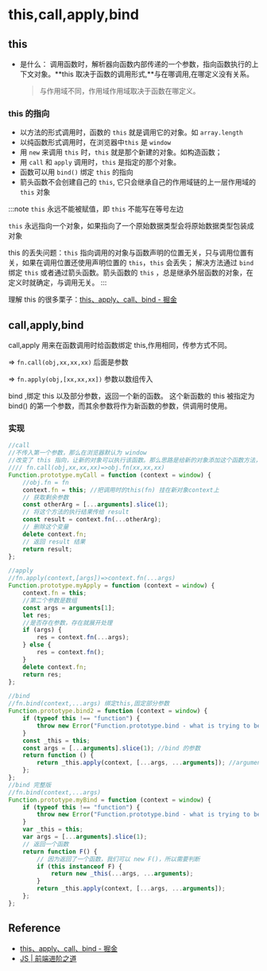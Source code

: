 # this,call,apply,bind

## this

- 是什么：
  调用函数时，解析器向函数内部传递的一个参数，指向函数执行的上下文对象。**this 取决于函数的调用形式,**与在哪调用,在哪定义没有关系。
  > 与作用域不同，作用域作用域取决于函数在哪定义。

### this 的指向

- 以方法的形式调用时，函数的 `this` 就是调用它的对象。如 `array.length`
- 以纯函数形式调用时，在浏览器中`this` 是 `window`
- 用 `new` 来调用 `this` 时，`this` 就是那个新建的对象。如构造函数；
- 用 `call` 和 `apply` 调用时，`this` 是指定的那个对象。
- 函数可以用 `bind()` 绑定 `this` 的指向
- 箭头函数不会创建自己的 `this`, 它只会继承自己的作用域链的上一层作用域的 `this` 对象

:::note
`this` 永远不能被赋值，即 `this` 不能写在等号左边

`this` 永远指向一个对象，如果指向了一个原始数据类型会将原始数据类型包装成对象

this 的丢失问题：`this` 指向调用的对象与函数声明的位置无关，只与调用位置有关，如果在调用位置还使用声明位置的 `this`，`this` 会丢失；
解决方法通过 `bind` 绑定 `this` 或者通过箭头函数。箭头函数的 `this` ，总是继承外层函数的对象，在定义时就确定，与调用无关。
:::

理解 this 的很多栗子：[this、apply、call、bind - 掘金](https://juejin.cn/post/6844903496253177863#heading-0)

## call,apply,bind

call,apply 用来在函数调用时给函数绑定 this,作用相同，传参方式不同。

=> `fn.call(obj,xx,xx,xx)` 后面是参数

=> `fn.apply(obj,[xx,xx,xx])` 参数以数组传入

bind ,绑定 this 以及部分参数，返回一个新的函数。 这个新函数的 this 被指定为 bind() 的第一个参数，而其余参数将作为新函数的参数，供调用时使用。

### 实现

```js
//call
//不传入第一个参数，那么在浏览器默认为 window
//改变了 this 指向，让新的对象可以执行该函数。那么思路是给新的对象添加这个函数方法，然后在执行完以后删除
//// fn.call(obj,xx,xx,xx)=>obj.fn(xx,xx,xx)
Function.prototype.myCall = function (context = window) {
	//obj.fn = fn
	context.fn = this; //把调用时的this(fn) 挂在新对象context上
	// 获取剩余参数
	const otherArg = [...arguments].slice(1);
	// 将这个方法的执行结果传给 result
	const result = context.fn(...otherArg);
	// 删除这个变量
	delete context.fn;
	// 返回 result 结果
	return result;
};

//apply
//fn.apply(context,[args])=>context.fn(...args)
Function.prototype.myApply = function (context = window) {
	context.fn = this;
	//第二个参数是数组
	const args = arguments[1];
	let res;
	//是否存在参数，存在就展开处理
	if (args) {
		res = context.fn(...args);
	} else {
		res = context.fn();
	}
	delete context.fn;
	return res;
};

//bind
//fn.bind(context,...args) 绑定this,固定部分参数
Function.prototype.bind2 = function (context = window) {
	if (typeof this !== "function") {
		throw new Error("Function.prototype.bind - what is trying to be bound is not callable");
	}
	const _this = this;
	const args = [...arguments].slice(1); //bind 的参数
	return function () {
		return _this.apply(context, [...args, ...arguments]); //arguments=>bind返回的函数调用时传入的参数
	};
};
//bind 完整版
//fn.bind(context,...args)
Function.prototype.myBind = function (context = window) {
	if (typeof this !== "function") {
		throw new Error("Function.prototype.bind - what is trying to be bound is not callable");
	}
	var _this = this;
	var args = [...arguments].slice(1);
	// 返回一个函数
	return function F() {
		// 因为返回了一个函数，我们可以 new F()，所以需要判断
		if (this instanceof F) {
			return new _this(...args, ...arguments);
		}
		return _this.apply(context, [...args, ...arguments]);
	};
};
```

## Reference

- [this、apply、call、bind - 掘金](https://juejin.cn/post/6844903496253177863#heading-2)
- [JS | 前端进阶之道](https://yuchengkai.cn/docs/frontend/#this)
